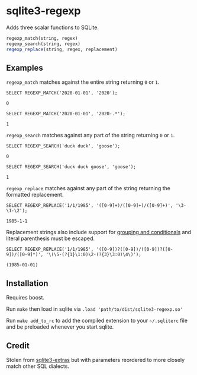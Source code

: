 # sqlite3-regexp

Adds three scalar functions to SQLite.

```sql
regexp_match(string, regex)
regexp_search(string, regex)
regexp_replace(string, regex, replacement)
```

## Examples

`regexp_match` matches against the entire string returning `0` or `1`.
```
SELECT REGEXP_MATCH('2020-01-01', '2020');

0

SELECT REGEXP_MATCH('2020-01-01', '2020-.*');

1
```

`regexp_search` matches against any part of the string returning `0` or `1`.
```
SELECT REGEXP_SEARCH('duck duck', 'goose');

0

SELECT REGEXP_SEARCH('duck duck goose', 'goose');

1
```

`regexp_replace` matches against any part of the string returning the formatted replacement.
```
SELECT REGEXP_REPLACE('1/1/1985', '([0-9]+)/([0-9]+)/([0-9]+)', '\3-\1-\2');

1985-1-1
```

Replacement strings also include support for [grouping and conditionals](https://www.boost.org/doc/libs/1_53_0/libs/regex/doc/html/boost_regex/format/boost_format_syntax.html) and literal parenthesis must be escaped.
```
SELECT REGEXP_REPLACE('1/1/1985', '([0-9])?([0-9])/([0-9])?([0-9])/([0-9]*)', '\(\5-(?{1}\1:0)\2-(?{3}\3:0)\4\)');

(1985-01-01)
```

## Installation

Requires boost.

Run `make` then load in sqlite via `.load 'path/to/dist/sqlite3-regexp.so'`

Run `make add_to_rc` to add the compiled extension to your `~/.sqliterc` file and be preloaded whenever you start sqlite.

## Credit

Stolen from [sqlite3-extras](https://github.com/SeanTater/sqlite3-extras) but with parameters reordered to more closely match other SQL dialects.